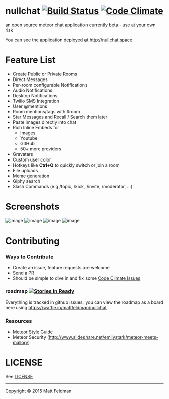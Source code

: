 nullchat [![Build Status](https://travis-ci.org/mattfeldman/nullchat.svg?branch=master)](https://travis-ci.org/mattfeldman/nullchat) [![Code Climate](https://codeclimate.com/github/mattfeldman/nullchat/badges/gpa.svg)](https://codeclimate.com/github/mattfeldman/nullchat)
========

an open source meteor chat application
currently beta - use at your own risk

You can see the application deployed at http://nullchat.space

# Feature List
- Create Public or Private Rooms
- Direct Messages
- Per-room configurable Notifications
- Audio Notifications
- Desktop Notifications
- Twilio SMS Integration
- User @mentions
- Room mentions/tags with #room
- Star Messages and Recall / Search them later
- Paste images directly into chat
- Rich Inline Embeds for
  - Images
  - Youtube
  - GitHub
  - 50+ more providers
- Gravatars
- Custom user color
- Hotkeys like **Ctrl+Q** to quickly switch or join a room
- File uploads
- Meme generation
- Giphy search
- Slash Commands (e.g /topic, /kick, /invite, /moderator, ...)

# Screenshots
![image](https://cloud.githubusercontent.com/assets/121500/7750933/e48a6bb8-ff8b-11e4-934d-604c3d36b1b5.png)
![image](https://cloud.githubusercontent.com/assets/121500/7719719/1c8c0efe-fe79-11e4-894d-74017b0cb6a3.png)
![image](https://cloud.githubusercontent.com/assets/121500/7719648/4b820c78-fe78-11e4-86ef-b4594e82c2c6.png)
![image](https://cloud.githubusercontent.com/assets/121500/7719672/9de0e214-fe78-11e4-95dd-ed4d6319e56c.png)

# Contributing
### Ways to Contribute
- Create an issue, feature requests are welcome
- Send a PR
- Should be simple to dive in and fix some [Code Climate Issues](https://codeclimate.com/github/mattfeldman/nullchat/issues)

### roadmap [![Stories in Ready](https://badge.waffle.io/mattfeldman/nullchat.png?label=ready&title=Ready)](https://waffle.io/mattfeldman/nullchat)
Everything is tracked in github issues, you can view the roadmap as a board here using https://waffle.io/mattfeldman/nullchat
### Resources
- [Meteor Style Guide](https://github.com/meteor/meteor/wiki/Meteor-Style-Guide)
- Meteor Security (http://www.slideshare.net/emilystark/meteor-meets-mallory)

# LICENSE
See [LICENSE](/LICENSE)

---
Copyright © 2015 Matt Feldman
